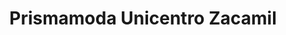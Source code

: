 ---
title: "Prismamoda Unicentro Zacamil"
url: /mejicanos/prismamoda-unicentro-zacamil/
shop: ropa
---